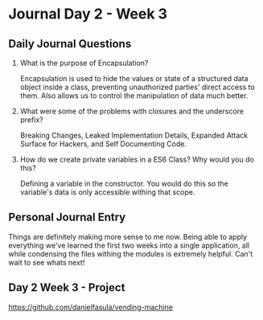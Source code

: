 # Journal Day 2 - Week 3

## Daily Journal Questions

1. What is the purpose of Encapsulation?

    Encapsulation is used to hide the values or state of a structured data object inside a class, preventing unauthorized parties' direct access to them. Also allows us to control the manipulation of data much better.

2. What were some of the problems with closures and the underscore prefix?

    Breaking Changes, Leaked Implementation Details, Expanded Attack Surface for Hackers, and Self Documenting Code.

3. How do we create private variables in a ES6 Class? Why would you do this?

    Defining a variable in the constructor. You would do this so the variable's data is only accessible withing that scope.

    


## Personal Journal Entry

 Things are definitely making more sense to me now. Being able to apply everything we've learned the first two weeks into a single application, all while condensing the files withing the modules is extremely helpful. Can't wait to see whats next!


## Day 2 Week 3 -  Project

https://github.com/danielfasula/vending-machine